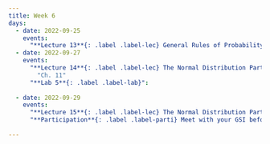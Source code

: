 ```yaml
---
title: Week 6
days:
  - date: 2022-09-25
    events:
      "**Lecture 13**{: .label .label-lec} General Rules of Probability cont. ":
  - date: 2022-09-27
    events:
      "**Lecture 14**{: .label .label-lec} The Normal Distribution Part I ": 
        "Ch. 11"
      "**Lab 5**{: .label .label-lab}":
      
  - date: 2022-09-29
    events:
      "**Lecture 15**{: .label .label-lec} The Normal Distribution Part II ":
      "**Participation**{: .label .label-parti} Meet with your GSI before submitting Part I ":
      
---
```

